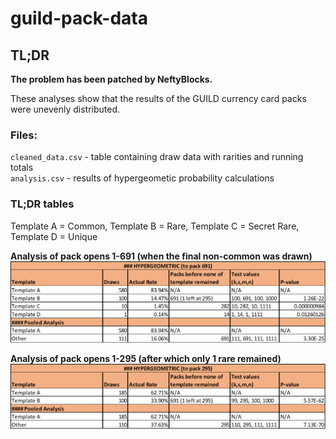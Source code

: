 # guild-pack-data

## TL;DR 
**The problem has been patched by NeftyBlocks.**

These analyses show that the results of the GUILD currency card packs were unevenly distributed. 


### Files:

`cleaned_data.csv` - table containing draw data with rarities and running totals  
`analysis.csv` - results of hypergeometic probability calculations  




### TL;DR tables

Template A = Common, Template B = Rare, Template C = Secret Rare, Template D = Unique

**Analysis of pack opens 1-691 (when the final non-common was drawn)**  
![Table1](img/table1.png)

**Analysis of pack opens 1-295 (after which only 1 rare remained)**  
![Table1](img/table2.png)
